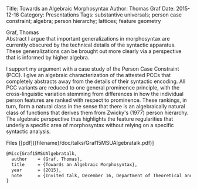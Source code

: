 Title: Towards an Algebraic Morphosyntax
Author: Thomas Graf
Date: 2015-12-16
Category: Presentations
Tags: substantive universals; person case constraint; algebra; person hierarchy; lattices; feature geometry

<div markdown class="authors">
Graf, Thomas
</div>

<div markdown class="abstract">
<span id="abstract-title">Abstract</span>
I argue that important generalizations in morphosyntax are currently 
obscured by the technical details of the syntactic apparatus. These 
generalizations can be brought out more clearly via a perspective that 
is informed by higher algebra.

I support my argument with a case study of the Person Case Constraint 
(PCC). I give an algebraic characterization of the attested PCCs that 
completely abstracts away from the details of their syntactic 
encoding. All PCC variants are reduced to one general prominence 
principle, with the cross-linguistic variation stemming from 
differences in how the individual person features are ranked with 
respect to prominence.
These rankings, in turn, form a natural class in the sense that there 
is an algebraically natural class of functions that derives them from 
Zwicky's (1977) person hierarchy. The algebraic perspective thus 
highlights the feature regularities that underly a specific area of 
morphosyntax without relying on a specific syntactic analysis.
</div>

<div markdown class="files">
<span id="files-title">Files</span>
[[pdf]({filename}/doc/talks/Graf15MSUAlgebratalk.pdf)]
</div>

~~~latex
@Misc{Graf15MSUAlgebratalk,
  author	= {Graf, Thomas},
  title		= {Towards an Algebraic Morphosyntax},
  year		= {2015},
  note		= {Invited talk, December 16, Department of Theoretical and Applied Linguistics, Moscow State University, Moscow, Russia}
}
~~~
